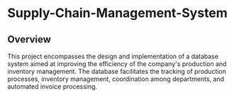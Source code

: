 # Supply-Chain-Management-System

## Overview

This project encompasses the design and implementation of a database system aimed at improving the efficiency of the company's production and inventory management. The database facilitates the tracking of production processes, inventory management, coordination among departments, and automated invoice processing.
